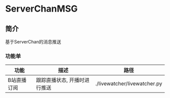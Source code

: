 # ServerChanMSG

## 简介

基于ServerChan的消息推送

### 功能单

| 功能        | 描述                         | 路径                         |
| ----------- | ---------------------------- | ---------------------------- |
| B站直播订阅 | 跟踪直播状态, 开播时进行推送 | ./livewatcher/livewatcher.py |


